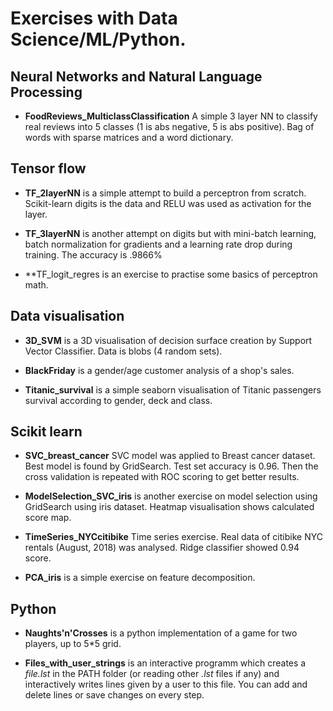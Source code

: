  
Exercises with Data Science/ML/Python.
======================================

## Neural Networks and Natural Language Processing

* **FoodReviews_MulticlassClassification** A simple 3 layer NN to classify real reviews into 5 classes (1 is abs negative, 5 is abs positive). Bag of words with sparse matrices and a word dictionary.

## Tensor flow

* **TF_2layerNN** is a simple attempt to build a perceptron from scratch. Scikit-learn digits is the data and RELU was used as activation for the layer.

* **TF_3layerNN** is another attempt on digits but with mini-batch learning, batch normalization for gradients and a learning rate drop during training. The accuracy is .9866% 

* **TF_logit_regres is an exercise to practise some basics of perceptron math. 

## Data visualisation

* **3D_SVM** is a 3D visualisation of decision surface creation by Support Vector Classifier.
Data is blobs (4 random sets).

* **BlackFriday** is a gender/age customer analysis of a shop's sales.

* **Titanic_survival** is a simple seaborn visualisation of Titanic passengers survival according to gender, deck and class.

## Scikit learn

* **SVC_breast_cancer** SVC model was applied to Breast cancer dataset. Best model is found by GridSearch. Test set accuracy is 0.96. Then the cross validation is repeated with ROC scoring to get better results. 

* **ModelSelection_SVC_iris** is another exercise on model selection using GridSearch using iris dataset. Heatmap visualisation shows calculated score map.

* **TimeSeries_NYCcitibike** Time series exercise. Real data of citibike NYC rentals (August, 2018) was analysed. Ridge classifier showed 0.94 score.

* **PCA_iris** is a simple exercise on feature decomposition. 

## Python

* **Naughts'n'Crosses** is a python implementation of a game for two players, up to 5*5 grid.

* **Files_with_user_strings** is an interactive programm which creates a _file.lst_ in the PATH folder (or reading other _.lst_ files if any) and interactively writes lines given by a user to this file. You can add and delete lines or save changes on every step.




